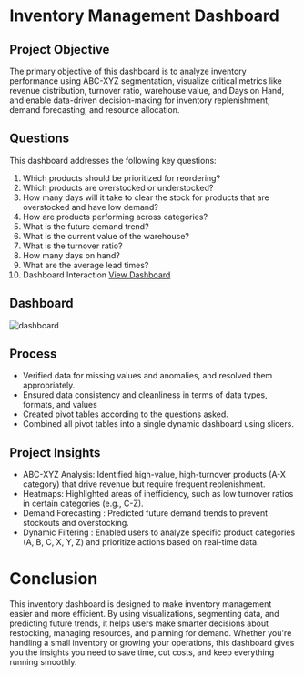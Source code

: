 # Inventory Management Dashboard 
## Project Objective 
The primary objective of this dashboard is to analyze inventory performance using ABC-XYZ segmentation, visualize critical metrics like revenue distribution, turnover ratio, warehouse value, and Days on Hand, and enable data-driven decision-making for inventory replenishment, demand forecasting, and resource allocation.
## Questions 
This dashboard addresses the following key questions:
1.	Which products should be prioritized for reordering?
2.	Which products are overstocked or understocked?
3.	How many days will it take to clear the stock for products that are overstocked and have low demand?
4.	How are products performing across categories?
5.	What is the future demand trend?
6.	What is the current value of the warehouse?
7.	What is the turnover ratio?
8.	How many days on hand?
9.	What are the average lead times?
10.	Dashboard Interaction <a href="https://github.com/Rumkey988/Excel-Project/blob/main/inventory_dashboard.xlsx"> View Dashboard </a>    

## Dashboard
![dashboard]()
## Process
- Verified data for missing values and anomalies, and resolved them appropriately.
- Ensured data consistency and cleanliness in terms of data types, formats, and values
-	Created pivot tables according to the questions asked.
-	Combined all pivot tables into a single dynamic dashboard using slicers.

## Project Insights
-	ABC-XYZ Analysis: Identified high-value, high-turnover products (A-X category) that drive revenue but require frequent replenishment.
-	Heatmaps: Highlighted areas of inefficiency, such as low turnover ratios in certain categories (e.g., C-Z).
-	Demand Forecasting : Predicted future demand trends to prevent stockouts and overstocking.
-	Dynamic Filtering : Enabled users to analyze specific product categories (A, B, C, X, Y, Z) and prioritize actions based on real-time data.

# Conclusion
This inventory dashboard is designed to make inventory management easier and more efficient. By using visualizations, segmenting data, and predicting future trends, it helps users make smarter decisions about restocking, managing resources, and planning for demand. Whether you're handling a small inventory or growing your operations, this dashboard gives you the insights you need to save time, cut costs, and keep everything running smoothly.


